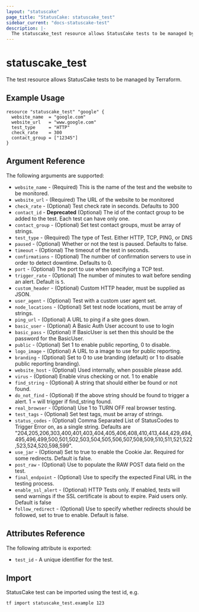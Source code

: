 ```yaml
---
layout: "statuscake"
page_title: "StatusCake: statuscake_test"
sidebar_current: "docs-statuscake-test"
description: |-
  The statuscake_test resource allows StatusCake tests to be managed by Terraform.
---
```


# statuscake\_test

The test resource allows StatusCake tests to be managed by Terraform.

## Example Usage

```hcl
resource "statuscake_test" "google" {
  website_name  = "google.com"
  website_url   = "www.google.com"
  test_type     = "HTTP"
  check_rate    = 300
  contact_group = ["12345"]
}
```

## Argument Reference

The following arguments are supported:

* `website_name` - (Required) This is the name of the test and the website to be monitored.
* `website_url` - (Required) The URL of the website to be monitored
* `check_rate` - (Optional) Test check rate in seconds. Defaults to 300
* `contact_id` - **Deprecated** (Optional) The id of the contact group to be added to the test. Each test can have only one.
* `contact_group` - (Optional) Set test contact groups, must be array of strings.
* `test_type` - (Required) The type of Test. Either HTTP, TCP, PING, or DNS
* `paused` - (Optional) Whether or not the test is paused. Defaults to false.
* `timeout` - (Optional) The timeout of the test in seconds.
* `confirmations` - (Optional) The number of confirmation servers to use in order to detect downtime. Defaults to 0.
* `port` - (Optional) The port to use when specifying a TCP test.
* `trigger_rate` - (Optional) The number of minutes to wait before sending an alert. Default is `5`.
* `custom_header` - (Optional) Custom HTTP header, must be supplied as JSON.
* `user_agent` - (Optional) Test with a custom user agent set.
* `node_locations` - (Optional) Set test node locations, must be array of strings.
* `ping_url` - (Optional) A URL to ping if a site goes down.
* `basic_user` - (Optional) A Basic Auth User account to use to login
* `basic_pass` - (Optional) If BasicUser is set then this should be the password for the BasicUser.
* `public` - (Optional) Set 1 to enable public reporting, 0 to disable.
* `logo_image` - (Optional) A URL to a image to use for public reporting.
* `branding` - (Optional) Set to 0 to use branding (default) or 1 to disable public reporting branding).
* `website_host` - (Optional) Used internally, when possible please add.
* `virus` - (Optional) Enable virus checking or not. 1 to enable
* `find_string` - (Optional) A string that should either be found or not found.
* `do_not_find` - (Optional) If the above string should be found to trigger a alert. 1 = will trigger if find_string found.
* `real_browser` - (Optional) Use 1 to TURN OFF real browser testing.
* `test_tags` - (Optional) Set test tags, must be array of strings.
* `status_codes` - (Optional) Comma Separated List of StatusCodes to Trigger Error on, as a single string. Defaults are "204,205,206,303,400,401,403,404,405,406,408,410,413,444,429,494,495,496,499,500,501,502,503,504,505,506,507,508,509,510,511,521,522,523,524,520,598,599".
* `use_jar` - (Optional) Set to true to enable the Cookie Jar. Required for some redirects. Default is false.
* `post_raw` - (Optional) Use to populate the RAW POST data field on the test.
* `final_endpoint` - (Optional) Use to specify the expected Final URL in the testing process.
* `enable_ssl_alert` - (Optional) HTTP Tests only. If enabled, tests will send warnings if the SSL certificate is about to expire. Paid users only. Default is false
* `follow_redirect` - (Optional) Use to specify whether redirects should be followed, set to true to enable. Default is false.

## Attributes Reference

The following attribute is exported:

* `test_id` - A unique identifier for the test.

## Import

StatusCake test can be imported using the test id, e.g.

```
tf import statuscake_test.example 123
```